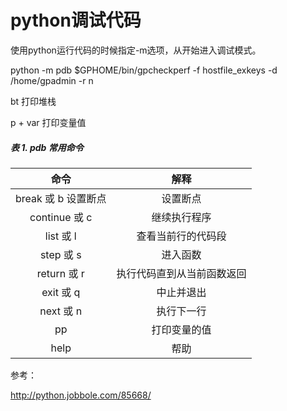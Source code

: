 

# python调试代码

使用python运行代码的时候指定-m选项，从开始进入调试模式。

python -m pdb $GPHOME/bin/gpcheckperf -f hostfile_exkeys -d /home/gpadmin -r n



bt 打印堆栈

p + var 打印变量值

##### 表 1. pdb 常用命令

|        命令         |            解释            |
| :-----------------: | :------------------------: |
| break 或 b 设置断点 |          设置断点          |
|    continue 或 c    |        继续执行程序        |
|      list 或 l      |     查看当前行的代码段     |
|      step 或 s      |          进入函数          |
|     return 或 r     | 执行代码直到从当前函数返回 |
|      exit 或 q      |         中止并退出         |
|      next 或 n      |         执行下一行         |
|         pp          |        打印变量的值        |
|        help         |            帮助            |



参考：

<http://python.jobbole.com/85668/>